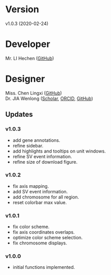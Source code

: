 # Version
v1.0.3 (2020-02-24)

# Developer
Mr. LI Hechen ([GitHub](https://github.com/lhc70000))

# Designer
Miss. Chen Lingxi ([GitHub](https://github.com/paprikachan))<br/>
Dr. JIA Wenlong ([Scholar](https://scholar.google.com.hk/citations?user=eupQCQEAAAAJ), [ORCID](https://orcid.org/0000-0002-7136-9919), [GitHub](https://github.com/Nobel-Justin))

## Updates

### v1.0.3
   - add gene annotations.
   - refine sidebar.
   - add highlights and tooltips on unit windows.
   - refine SV event information.
   - refine size of download figure.

### v1.0.2
   - fix axis mapping.
   - add SV event information.
   - add chromosome for all region.
   - reset colorbar max value.

### v1.0.1
   - fix color scheme.
   - fix axis coordinates overlaps.
   - optimize color scheme selection.
   - fix chromosome displays.

### v1.0.0
   - initial functions implemented.
